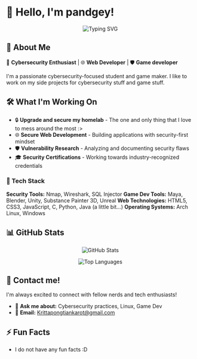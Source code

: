 # 👋 Hello, I'm pandgey!

<div align="center">
  
![Typing SVG](https://readme-typing-svg.herokuapp.com?font=Fira+Code&pause=1000&color=36BCF7&center=true&vCenter=true&width=435&lines=Cybersecurity+Enthusiast;Web+Developer;Security+Researcher;Penetration+Tester)

</div>

## 🚀 About Me

🔐 **Cybersecurity Enthusiast** | 🌐 **Web Developer** | 🛡️ **Game developer**

I'm a passionate cybersecurity-focused student and game maker. I like to work on my side projects for cybersecurity stuff and game stuff.

## 🛠️ What I'm Working On

- 🔒 **Upgrade and secure my homelab** - The one and only thing that I love to mess around the most :>
- 🌐 **Secure Web Development** - Building applications with security-first mindset
- 🛡️ **Vulnerability Research** - Analyzing and documenting security flaws
- 🎓 **Security Certifications** - Working towards industry-recognized credentials

### 🔧 Tech Stack
**Security Tools:** Nmap, Wireshark, SQL Injector
**Game Dev Tools:** Maya, Blender, Unity, Substance Painter 3D, Unreal 
**Web Technologies:** HTML5, CSS3, JavaScript, C, Python, Java (a little bit...) 
**Operating Systems:** Arch Linux, Windows

## 📊 GitHub Stats

<div align="center">
  
![GitHub Stats](https://github-readme-stats.vercel.app/api?username=pandgey&show_icons=true&theme=radical)

![Top Languages](https://github-readme-stats.vercel.app/api/top-langs/?username=pandgey&layout=compact&theme=radical)

</div>

## 🤝 Contact me!

I'm always excited to connect with fellow nerds and tech enthusiasts!

- 💬 **Ask me about:** Cybersecurity practices, Linux, Game Dev
- 📧 **Email:** [Krittapongtiankarot@gmail.com](mailto:Krittapongtiankarot@gmail.com)

## ⚡ Fun Facts

- I do not have any fun facts :D

</div>